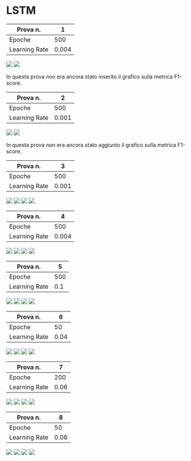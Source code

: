 # LSTM

| Prova n.      | 1     |
| ------------- | ----- |
| Epoche        | 500   |
| Learning Rate | 0.004 |

<img src="./LSTM-Esperimenti/Immagini/Prova1_LA.png">

<img src="./LSTM-Esperimenti/Immagini/Prova1_CM.png">

In questa prova non era ancora stato inserito il grafico sulla metrica F1-score.





| Prova n.      | 2     |
| ------------- | ----- |
| Epoche        | 500   |
| Learning Rate | 0.001 |

<img src="./LSTM-Esperimenti/Immagini/Prova2_LA.png">

<img src="./LSTM-Esperimenti/Immagini/Prova2_CM.png">

In questa prova non era ancora stato aggiunto il grafico sulla metrica F1-score.





| Prova n.      | 3     |
| ------------- | ----- |
| Epoche        | 500   |
| Learning Rate | 0.001 |

<img src="./LSTM-Esperimenti/Immagini/Prova3_LA.png">

<img src="./LSTM-Esperimenti/Immagini/Prova3_F1_1.png">

<img src="./LSTM-Esperimenti/Immagini/Prova3_F1_2.png">

<img src="./LSTM-Esperimenti/Immagini/Prova3_CM.png">





| Prova n.      | 4     |
| ------------- | ----- |
| Epoche        | 500   |
| Learning Rate | 0.004 |

<img src="./LSTM-Esperimenti/Immagini/Prova4_LA.png">

<img src="./LSTM-Esperimenti/Immagini/Prova4_F1_1.png">

<img src="./LSTM-Esperimenti/Immagini/Prova4_F1_2.png">

<img src="./LSTM-Esperimenti/Immagini/Prova4_CM.png">





| Prova n.      | 5    |
| ------------- | ---- |
| Epoche        | 500  |
| Learning Rate | 0.1  |

<img src="./LSTM-Esperimenti/Immagini/Prova5_LA.png">

<img src="./LSTM-Esperimenti/Immagini/Prova5_F1_1.png">

<img src="./LSTM-Esperimenti/Immagini/Prova5_F1_2.png">

<img src="./LSTM-Esperimenti/Immagini/Prova5_CM.png">





| Prova n.      | 6    |
| ------------- | ---- |
| Epoche        | 50   |
| Learning Rate | 0.04 |

<img src="./LSTM-Esperimenti/Immagini/Prova6_LA.png">

<img src="./LSTM-Esperimenti/Immagini/Prova6_F1_1.png">

<img src="./LSTM-Esperimenti/Immagini/Prova6_F1_2.png">

<img src="./LSTM-Esperimenti/Immagini/Prova6_CM.png">





| Prova n.      | 7    |
| ------------- | ---- |
| Epoche        | 200  |
| Learning Rate | 0.06 |

<img src="./LSTM-Esperimenti/Immagini/Prova7_LA.png">

<img src="./LSTM-Esperimenti/Immagini/Prova7_F1_1.png">

<img src="./LSTM-Esperimenti/Immagini/Prova7_F1_2.png">

<img src="./LSTM-Esperimenti/Immagini/Prova7_CM.png">





| Prova n.      | 8    |
| ------------- | ---- |
| Epoche        | 50   |
| Learning Rate | 0.06 |

<img src="./LSTM-Esperimenti/Immagini/Prova8_LA.png">

<img src="./LSTM-Esperimenti/Immagini/Prova8_F1_1.png">

<img src="./LSTM-Esperimenti/Immagini/Prova8_F1_2.png">

<img src="./LSTM-Esperimenti/Immagini/Prova8_CM.png">

